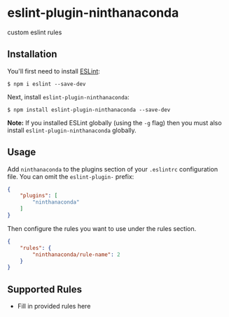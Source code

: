# eslint-plugin-ninthanaconda

custom eslint rules

## Installation

You'll first need to install [ESLint](http://eslint.org):

```
$ npm i eslint --save-dev
```

Next, install `eslint-plugin-ninthanaconda`:

```
$ npm install eslint-plugin-ninthanaconda --save-dev
```

**Note:** If you installed ESLint globally (using the `-g` flag) then you must also install `eslint-plugin-ninthanaconda` globally.

## Usage

Add `ninthanaconda` to the plugins section of your `.eslintrc` configuration file. You can omit the `eslint-plugin-` prefix:

```json
{
    "plugins": [
        "ninthanaconda"
    ]
}
```


Then configure the rules you want to use under the rules section.

```json
{
    "rules": {
        "ninthanaconda/rule-name": 2
    }
}
```

## Supported Rules

* Fill in provided rules here





